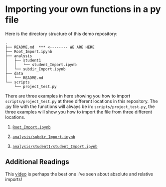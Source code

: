 # Importing your own functions in a py file

Here is the directory structure of this demo repository:

```
.
├── README.md  *** <-------- WE ARE HERE
├── Root_Import.ipynb
├── analysis
│   ├── student1
│   │   └── student_Import.ipynb
│   └── subdir_Import.ipynb 
├── data
│   └── README.md
└── scripts
    └── project_test.py
```


There are three examples in here showing you how to import `scripts/project_test.py` at three different locations in this repository.
The .py file with the functions will always be in: `scripts/project_test.py`, the three examples will show you how to import the file from three different locations.

1. [`Root_Import.ipynb`](Root_Import.ipynb)

2. [`analysis/subdir_Import.ipynb`](analysis/subdir_Import.ipynb)

3. [`analysis/student1/student_Import.ipynb`](analysis/student1/student_Import.ipynb)

## Additional Readings

This [video](https://www.youtube.com/watch?v=ZBYDbAQKs3I) is perhaps the best one I've seen about absolute and relative imports!
